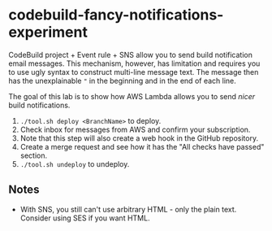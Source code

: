 # codebuild-fancy-notifications-experiment

CodeBuild project + Event rule + SNS allow you to send build notification email messages. This mechanism, however, has limitation and requires you to use ugly syntax to construct multi-line message text. The message then has the unexplainable `"` in the beginning and in the end of each line.

The goal of this lab is to show how AWS Lambda allows you to send _nicer_ build notifications.

1. `./tool.sh deploy <BranchName>` to deploy.
2. Check inbox for messages from AWS and confirm your subscription.
3. Note that this step will also create a web hook in the GitHub repository.
4. Create a merge request and see how it has the "All checks have passed" section.
5. `./tool.sh undeploy` to undeploy.

## Notes

* With SNS, you still can't use arbitrary HTML - only the plain text. Consider using SES if you want HTML.
